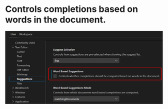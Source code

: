 # Controls completions based on words in the document.

![settings-text-editor-suggestions](images/settings-text-editor-suggestions.png)